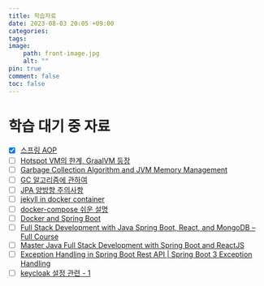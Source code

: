 ```yaml
---
title: 학습자료
date: 2023-08-03 20:05 +09:00
categories:
tags:
image:
    path: front-image.jpg
    alt: ""
pin: true
comment: false
toc: false
---
```


<!-- @format -->

# 학습 대기 중 자료

-   [x] [스프링 AOP](https://adjh54.tistory.com/133)
-   [ ] [Hotspot VM의 한계, GraalVM 등장](https://mangkyu.tistory.com/301)
-   [ ] [Garbage Collection Algorithm and JVM Memory Management](https://www.programmersought.com/article/4905216600/)
-   [ ] [GC 알고리즘에 관하여](https://mangkyu.tistory.com/119)
-   [ ] [JPA 양방향 주의사항](https://hyeonic.tistory.com/224)
-   [ ] [jekyll in docker container](https://kuros.in/docker/docker-jekyll-container-to-serve-locally/)
-   [ ] [docker-compose 쉬운 설명](https://yangtaeyoung.github.io/docs/docker/05.docker-compose/)
-   [ ] [Docker and Spring Boot](https://youtu.be/hV2hcgztg-w)
-   [ ] [Full Stack Development with Java Spring Boot, React, and MongoDB – Full Course](https://youtu.be/5PdEmeopJVQ)
-   [ ] [Master Java Full Stack Development with Spring Boot and ReactJS](https://youtu.be/MTj7vk9F02A)
-   [ ] [Exception Handling in Spring Boot Rest API | Spring Boot 3 Exception Handling](https://youtu.be/gJfrvMWqqKU)
-   [ ] [keycloak 설정 관련 - 1](https://recordsoflife.tistory.com/920)
